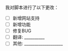 我对脚本进行了以下更改：
<!-- I made the following changes to the script: -->

- [ ] 新增网站支持<!-- New website -->
- [ ] 新增功能<!-- New feature -->
- [ ] 修复BUG<!-- Fix bug -->
- [ ] 翻译<!-- Translate -->: __________<!-- 请输入翻译的语言(Please enter the language of translation) -->
- [ ] 其他<!-- Other -->: ___________________<!-- 请输入更改的内容(Please enter the changed content) -->
